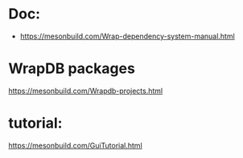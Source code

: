 # Doc:
- https://mesonbuild.com/Wrap-dependency-system-manual.html

# WrapDB packages
https://mesonbuild.com/Wrapdb-projects.html

# tutorial:
https://mesonbuild.com/GuiTutorial.html
